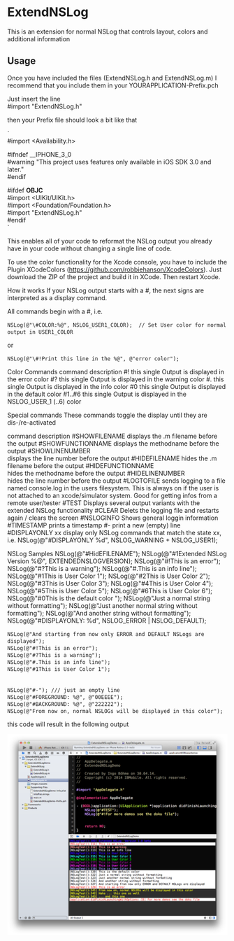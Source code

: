ExtendNSLog
=========

This is an extension for normal NSLog that controls layout, colors and additional information

Usage
-------

Once you have included the files (ExtendNSLog.h and ExtendNSLog.m) I recommend that you include them in your YOURAPPLICATION-Prefix.pch    
    
Just insert the line    
    \#import "ExtendNSLog.h"    
     
then your Prefix file should look a bit like that     

`    
 \#import <Availability.h>    
    
 \#ifndef __IPHONE_3_0    
\#warning "This project uses features only available in iOS SDK 3.0 and later."    
\#endif    
    
\#ifdef __OBJC__    
    \#import <UIKit/UIKit.h>    
    \#import <Foundation/Foundation.h>    
    \#import "ExtendNSLog.h"    
\#endif    
`    



This enables all of your code to reformat the NSLog output you already have in your code without changing a single line of code.

To use the color functionality for the Xcode console, you have to include the Plugin XCodeColors (https://github.com/robbiehanson/XcodeColors). Just download the ZIP of the project and build it in XCode. Then restart Xcode.

How it works
If your NSLog output starts with a #, the next signs are interpreted as a display command.

 All commands begin with a \#, i.e.

    NSLog(@"\#COLOR:%@", NSLOG_USER1_COLOR);  // Set User color for normal output in USER1_COLOR
 or

    NSLog(@"\#!Print this line in the %@", @"error color");

Color Commands
command	description
\#!	this single Output is displayed in the error color
\#?	this single Output is displayed in the warning color
\#.	this single Output is displayed in the info color
\#0	this single Output is displayed in the default color
\#1..\#6	this single Output is displayed in the NSLOG_USER_1 (..6) color
 

Special commands
These commands toggle the display until they are dis-/re-activated

command	description
#SHOWFILENAME
displays the .m filename before the output
#SHOWFUNCTIONNAME
displays the methodname before the output
#SHOWLINENUMBER    	
displays the line number before the output
 #HIDEFILENAME
hides the .m filename before the output
 #HIDEFUNCTIONNAME  
hides the methodname before the output
 #HIDELINENUMBER    
hides the line number before the output
#LOGTOFILE	sends logging to a file named console.log in the users filesystem. This is always on if the user is not attached to an xcode/simulator system. Good for getting infos from a remote user/tester
#TEST	Displays several output variants with the extended NSLog functionality
#CLEAR	Delets the logging file and restarts again / clears the screen
#NSLOGINFO	Shows general loggin information
#TIMESTAMP	prints a timestamp
#-	print a new (empty) line
 #DISPLAYONLY xx
display only NSLog commands that match the state xx, i.e.  NSLog(@"#DISPLAYONLY %d", NSLOG_WARNING + NSLOG_USER1);
 

NSLog Samples
    NSLog(@"#HidEFILENAME");
    NSLog(@"#1Extended NSLog  Version %@", EXTENDEDNSLOGVERSION);
    NSLog(@"#!This is an error");
    NSLog(@"#?This is a warning");
    NSLog(@"#.This is an info line");
    NSLog(@"#1This is User Color 1");
    NSLog(@"#2This is User Color 2");
    NSLog(@"#3This is User Color 3");
    NSLog(@"#4This is User Color 4");
    NSLog(@"#5This is User Color 5");
    NSLog(@"#6This is User Color 6");
    NSLog(@"#0This is the default color ");
    NSLog(@"Just a normal string without formatting");
    NSLog(@"Just another normal string without formatting");
    NSLog(@"And another string without formatting");
    NSLog(@"#DISPLAYONLY: %d", NSLOG_ERROR | NSLOG_DEFAULT);
    
    NSLog(@"And starting from now only ERROR and DEFAULT NSLogs are displayed");
    NSLog(@"#!This is an error");
    NSLog(@"#?This is a warning");
    NSLog(@"#.This is an info line");
    NSLog(@"#1This is User Color 1");
    
    
    NSLog(@"#-"); /// just an empty line
    NSLog(@"#FOREGROUND: %@", @"00EEEE");
    NSLog(@"#BACKGROUND: %@", @"222222");
    NSLog(@"From now on, normal NSLOGs will be displayed in this color");
 
this code will result in the following output 

![Output of NSLog(@"#TEST")](./ExtendNSLog2.png)
 


